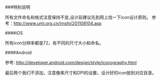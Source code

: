 ###特别说明

所有文件命名和格式注意保持不变,设计前建议先到网上找一下icon设计原则。
参考：<http://www.uml.org.cn/jmshj/201108104.asp>

####iOS

所有icon分辨率都是72，有不同的尺寸大小和命名。

####Android

参考: http://developer.android.com/design/style/iconography.html

最后两个我们不添加，注意像素尺寸和DPI的设置，设计好的icon放到对应目录。

